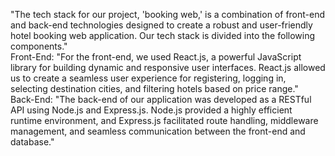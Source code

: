 "The tech stack for our project, 'booking web,' is a combination of front-end and back-end technologies designed to create a robust and user-friendly hotel booking web application. Our tech stack is divided into the following components."
<br>Front-End:
"For the front-end, we used React.js, a powerful JavaScript library for building dynamic and responsive user interfaces. React.js allowed us to create a seamless user experience for registering, logging in, selecting destination cities, and filtering hotels based on price range."
<br>Back-End:
"The back-end of our application was developed as a RESTful API using Node.js and Express.js. Node.js provided a highly efficient runtime environment, and Express.js facilitated route handling, middleware management, and seamless communication between the front-end and database."
